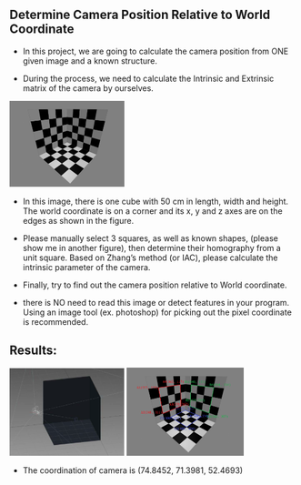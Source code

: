## Determine Camera Position Relative to World Coordinate 

- In this project, we are going to calculate the camera position from ONE given image and a known structure.

- During the process, we need to calculate the Intrinsic and Extrinsic matrix of the camera by ourselves.

<img src="https://github.com/CP-TSAI/Computer-Vision/raw/master/cv_pic/CalibrationIMG.bmp" width="40%" height="40%"> 

- In this image, there is one cube with 50 cm in length, width and height. The world coordinate is on a corner and its x, y and z axes are on the edges as shown in the figure.

- Please manually select 3 squares, as well as known shapes, (please show me in another figure), then determine their homography from a unit square. Based on Zhang’s method (or IAC), please 
calculate the intrinsic parameter of the camera.

- Finally, try to find out the camera position relative to World coordinate. 

- there is NO need to read this image or detect features in your program. Using an image tool (ex. photoshop) for picking out the pixel coordinate is recommended. 

## Results:
<img src="https://github.com/CP-TSAI/Computer-Vision/raw/master/cv_pic/camera_relative.png" width="40%" height="40%"> <img src="https://github.com/CP-TSAI/Computer-Vision/raw/master/cv_pic/CalibrationIMG 修正v4.bmp" width="41%" height="41%">

- The coordination of camera is (74.8452, 71.3981, 52.4693)

